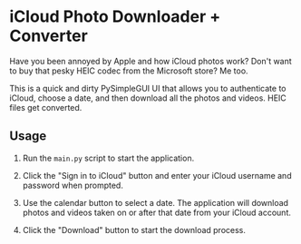 # iCloud Photo Downloader + Converter

Have you been annoyed by Apple and how iCloud photos work?  Don't want to buy that pesky HEIC codec from the Microsoft store?  Me too.

This is a quick and dirty PySimpleGUI UI that allows you to authenticate to iCloud, choose a date, and then download all the photos and videos.  HEIC files get converted.

## Usage

1. Run the `main.py` script to start the application.

2. Click the "Sign in to iCloud" button and enter your iCloud username and password when prompted.

3. Use the calendar button to select a date. The application will download photos and videos taken on or after that date from your iCloud account.

4. Click the "Download" button to start the download process.

